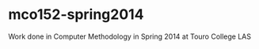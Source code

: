 mco152-spring2014
=================

Work done in Computer Methodology in Spring 2014 at Touro College LAS
